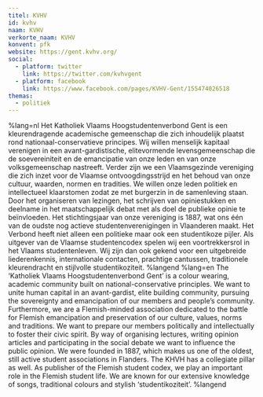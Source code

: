 ```yaml
---
titel: KVHV
id: kvhv
naam: KVHV
verkorte_naam: KVHV
konvent: pfk
website: https://gent.kvhv.org/
social:
  - platform: twitter
    link: https://twitter.com/kvhvgent
  - platform: facebook
    link: https://www.facebook.com/pages/KVHV-Gent/155474026518
themas:
  - politiek
---
```


%lang=nl 
Het Katholiek Vlaams Hoogstudentenverbond Gent is een kleurendragende academische gemeenschap die zich inhoudelijk plaatst rond nationaal-conservatieve principes. Wij willen menselijk kapitaal verenigen in een avant-gardistische, elitevormende levensgemeenschap die de soevereiniteit en de emancipatie van onze leden en van onze volksgemeenschap nastreeft.
Verder zijn we een Vlaamsgezinde vereniging die zich inzet voor de Vlaamse ontvoogdingsstrijd en het behoud van onze cultuur, waarden, normen en tradities. We willen onze leden politiek en intellectueel klaarstomen zodat ze met burgerzin in de samenleving staan. Door het organiseren van lezingen, het schrijven van opiniestukken en deelname in het maatschappelijk debat met als doel de publieke opinie te beïnvloeden. Het stichtingsjaar van onze vereniging is 1887, wat ons één van de oudste nog actieve studentenverenigingen in Vlaanderen maakt. Het Verbond heeft niet alleen een politieke maar ook een studentikoze pijler.
Als uitgever van de Vlaamse studentencodex spelen wij een voortrekkersrol in het Vlaams studentenleven. Wij zijn dan ook gekend voor een uitgebreide liederenkennis, internationale contacten, prachtige cantussen, traditionele kleurendracht en stijlvolle studentikoziteit. 
%langend 
%lang=en 
The ‘Katholiek Vlaams Hoogstudentenverbond Gent’ is a colour wearing, academic community built on national-conservative principles. We want to unite human capital in an avant-gardist, elite building community, pursuing the sovereignty and emancipation of our members and people’s community. Furthermore, we are a Flemish-minded association dedicated to the battle for Flemish emancipation and preservation of our culture, values, norms and traditions. We want to prepare our members politically and intellectually to foster their civic spirit. By way of organising lectures, writing opinion articles and participating in the social debate we want to influence the public opinion. We were founded in 1887, which makes us one of the oldest, still active student associations in Flanders. The KHVH has a collegiate pillar as well. As publisher of the Flemish student codex, we play an important role in the Flemish student life. We are known for our extensive knowledge of songs, traditional colours and stylish ‘studentikoziteit’. 
%langend


